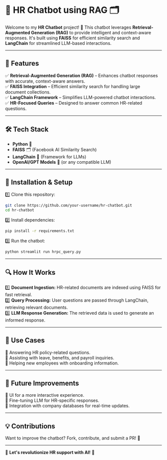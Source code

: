 # 🏢 HR Chatbot using RAG 🗂️  

Welcome to my **HR Chatbot** project! 🤖 This chatbot leverages **Retrieval-Augmented Generation (RAG)** to provide intelligent and context-aware responses. It's built using **FAISS** for efficient similarity search and **LangChain** for streamlined LLM-based interactions.  

---

## 🚀 Features  
✅ **Retrieval-Augmented Generation (RAG)** – Enhances chatbot responses with accurate, context-aware answers.  
✅ **FAISS Integration** – Efficient similarity search for handling large document collections.  
✅ **LangChain Framework** – Simplifies LLM-powered chatbot interactions.  
✅ **HR-Focused Queries** – Designed to answer common HR-related questions.  

---

## 🛠️ Tech Stack  
- **Python** 🐍  
- **FAISS** 🗂️ (Facebook AI Similarity Search)  
- **LangChain** 🔗 (Framework for LLMs)  
- **OpenAI/GPT Models** 🧠 (or any compatible LLM)  

---

## 📂 Installation & Setup  
1️⃣ Clone this repository:  
   ```bash
   git clone https://github.com/your-username/hr-chatbot.git  
   cd hr-chatbot
   ```  
2️⃣ Install dependencies:  
   ```bash
   pip install -r requirements.txt
   ```  
3️⃣ Run the chatbot:  
   ```bash
   python streamlit run hrpc_query.py
   ```  
---

## 🔍 How It Works  
1️⃣ **Document Ingestion:** HR-related documents are indexed using FAISS for fast retrieval.  
2️⃣ **Query Processing:** User questions are passed through LangChain, retrieving relevant documents.  
3️⃣ **LLM Response Generation:** The retrieved data is used to generate an informed response.  

---

## 🎯 Use Cases  
💼 Answering HR policy-related questions.  
📅 Assisting with leave, benefits, and payroll inquiries.  
🤝 Helping new employees with onboarding information.  

---

## 🚀 Future Improvements  
🔹 UI for a more interactive experience.  
🔹 Fine-tuning LLM for HR-specific responses.  
🔹 Integration with company databases for real-time updates.  

---

## 💡 Contributions  
Want to improve the chatbot? Fork, contribute, and submit a PR! 🚀  

---

🚀 **Let's revolutionize HR support with AI!** 🤖